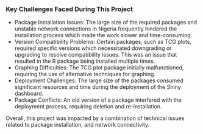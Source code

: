 ### **Key Challenges Faced During This Project** ###

- Package Installation Issues: The large size of the required packages and unstable network connections in Nigeria frequently hindered the installation process which made the work slower and time-consuming.
- Version Compatibility Problems: Certain packages, such as TCG plots, required specific versions which necessitated downgrading or upgrading to resolve compatibility issues. This was an issue that resulted in the R package being installed multiple times.
- Graphing Difficulties: The TCG plot package initially malfunctioned, requiring the use of alternative techniques for graphing.
- Deployment Challenges: The large size of the packages consumed significant resources and time during the deployment of the Shiny dashboard.
- Package Conflicts: An old version of a package interfered with the deployment process, requiring deletion and re-installation.

Overall, this project was impacted by a combination of technical issues related to package installation, and network connectivity.
